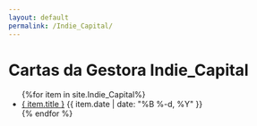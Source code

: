 ```yaml
---
layout: default
permalink: /Indie_Capital/
---
```


<h1>Cartas da Gestora Indie_Capital</h1>
<ul>
{%for item in site.Indie_Capital%}
  <li>
    <a href="{ site.baseurl }{ item.url }">{ item.title }</a>
<span>{{ item.date | date: "%B %-d, %Y" }}</span>
  </li>
    {% endfor %}
</ul>
